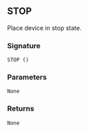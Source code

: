## STOP

Place device in stop state.


### Signature

`STOP ()`


### Parameters

`None`


### Returns

`None
`